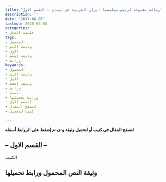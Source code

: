 ```yaml
---
title: "رسالة مفتوحة لرئيس ميليشيا ايران العربية في لبنان – القسم الاول"
description: ''
date: '2017-08-07'
lastmod: 2025-04-05
categories:
- فلسفة العقل
tags:
- المحمول
- وثيقة النص
- الاول
- وثيقة إضغط
- ورابط
keywords:
- المحمول
- وثيقة النص
- الاول
- وثيقة إضغط
- ورابط
- لتصفح
- ورابط تحميلها
- القسم الاول
- لتصفح المقال
- كتيب لتحميل

---
```

**لتصفح المقال في كتيب أو لتحميل وثيقة و-ن-م إضغط على الروابط أسفله**

## **– القسم الاول –**

الكتيب

## وثيقة النص المحمول ورابط تحميلها

###
